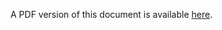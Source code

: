 


A PDF version of this document is available [here](/output/dist/Data_Submission/PDF/fafiletext_Download_PDF_/Data_Submission_Portal/PDF/Data_Submission_Portal_UG.pdf).
